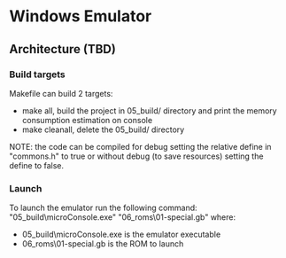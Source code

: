 # Windows Emulator

## Architecture (TBD)


### Build targets
Makefile can build 2 targets:
 - make all, build the project in 05_build/ directory and print the memory consumption estimation on console
 - make cleanall, delete the 05_build/ directory

NOTE: the code can be compiled for debug setting the relative define in "commons.h" to true or without debug (to save resources) setting the define to false.

### Launch
To launch the emulator run the following command:
"05_build\\microConsole.exe" "06_roms\\01-special.gb" 
where:
 - 05_build\\microConsole.exe is the emulator executable
 - 06_roms\\01-special.gb is the ROM to launch
